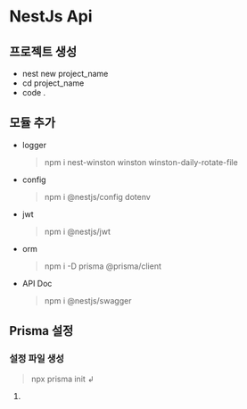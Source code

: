 # NestJs Api

## 프로젝트 생성

- nest new project_name
- cd project_name
- code .

## 모듈 추가

- logger
  > npm i nest-winston winston winston-daily-rotate-file
- config
  > npm i @nestjs/config dotenv
- jwt
  > npm i @nestjs/jwt
- orm

  > npm i -D prisma @prisma/client

- API Doc
  > npm i @nestjs/swagger

## Prisma 설정

### 설정 파일 생성

> npx prisma init ↲

1.
